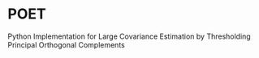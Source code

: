 # POET
Python Implementation for Large Covariance Estimation by Thresholding Principal Orthogonal Complements
